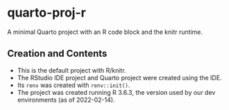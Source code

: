 # quarto-proj-r

A minimal Quarto project with an R code block and the knitr runtime.

## Creation and Contents

- This is the default project with R/knitr.
- The RStudio IDE project and Quarto project were created using the IDE.
- Its `renv` was created with `renv::init()`.
- The project was created running R 3.6.3, the version used by our dev environments (as of 2022-02-14).
